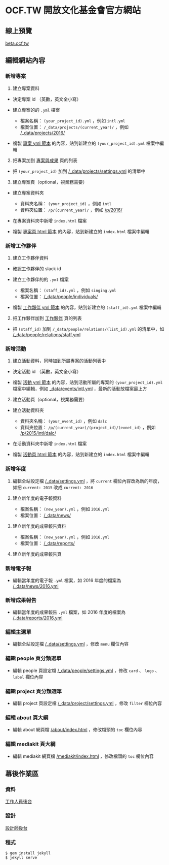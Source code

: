 # OCF.TW 開放文化基金會官方網站

## 線上預覽

[beta.ocf.tw](http://beta.ocf.tw/)

## 編輯網站內容

### 新增專案

1. 建立專案資料

  - 決定專案 id （英數，英文全小寫）

  - 建立專案的的 `.yml` 檔案

    - 檔案名稱： `(your_project_id).yml` ，例如 `intl.yml`
    - 檔案位置： `/_data/projects/(current_year)/` ，例如 [/_data/projects/2016/](https://github.com/ocftw/beta.ocf.tw/tree/gh-pages/_data/projects/2016)

  - 複製 [專案 yml 範本](https://github.com/ocftw/beta.ocf.tw/blob/gh-pages/_data/projects/_sample_project.yml) 的內容，貼到新建立的 `(your_project_id).yml` 檔案中編輯

2. 把專案加到 [專案與成果](http://beta.ocf.tw/projects/) 頁的列表

  - 把 `(your_project_id)` 加到 [/_data/projects/settings.yml](https://github.com/ocftw/beta.ocf.tw/blob/gh-pages/_data/projects/settings.yml) 的清單中

3. 建立專案頁（optional，視業務需要）

  - 建立專案資料夾

    - 資料夾名稱： `(your_project_id)` ，例如 `intl`
    - 資料夾位置： `/p/(current_year)/` ，例如 [/p/2016/](https://github.com/ocftw/beta.ocf.tw/tree/gh-pages/p/2016)

  - 在專案資料夾中新增 `index.html` 檔案

  - 複製 [專案頁 html 範本](https://github.com/ocftw/beta.ocf.tw/blob/gh-pages/p/_sample_project/index.html) 的內容，貼到新建立的 `index.html` 檔案中編輯

### 新增工作夥伴

1. 建立工作夥伴資料

  - 確認工作夥伴的 slack id

  - 建立工作夥伴的的 `.yml` 檔案

    - 檔案名稱： `(staff_id).yml` ，例如 `singing.yml`
    - 檔案位置： [/_data/people/individuals/](https://github.com/ocftw/beta.ocf.tw/tree/gh-pages/_data/people/individuals)

  - 複製 [工作夥伴 yml 範本](https://github.com/ocftw/beta.ocf.tw/blob/gh-pages/_data/people/individuals/_sample_person.yml) 的內容，貼到新建立的 `(staff_id).yml` 檔案中編輯

2. 把工作夥伴加到 [工作夥伴](http://beta.ocf.tw/people/) 頁的列表

  - 把 `(staff_id)` 加到 `/_data/people/relations/(list_id).yml` 的清單中，如 [/_data/people/relations/staff.yml](https://github.com/ocftw/beta.ocf.tw/blob/gh-pages/_data/people/relations/staff.yml) 

### 新增活動

1. 建立活動資料，同時加到所屬專案的活動列表中

  - 決定活動 id （英數，英文全小寫）

  - 複製 [活動 yml 範本](https://github.com/ocftw/beta.ocf.tw/blob/gh-pages/_data/events/_sample_events.yml) 的內容，貼到活動所屬的專案的 `(your_project_id).yml` 檔案中編輯，例如 [_data/events/intl.yml](https://github.com/ocftw/beta.ocf.tw/blob/gh-pages/_data/events/intl.yml) ，最新的活動放檔案最上方

2. 建立活動頁（optional，視業務需要）

  - 建立活動資料夾

    - 資料夾名稱： `(your_event_id)` ，例如 `dalc`
    - 資料夾位置： `/p/(current_year)/(project_id)/(evnet_id)` ，例如 [/p/2015/intl/dalc/](https://github.com/ocftw/beta.ocf.tw/tree/gh-pages/p/2015/intl/dalc)

  - 在活動資料夾中新增 `index.html` 檔案

  - 複製 [活動頁 html 範本](https://github.com/ocftw/beta.ocf.tw/blob/gh-pages/p/_sample_project/_sample_event/index.html) 的內容，貼到新建立的 `index.html` 檔案中編輯

### 新增年度

1. 編輯全站設定檔 [/_data/settings.yml](https://github.com/ocftw/beta.ocf.tw/blob/gh-pages/_data/settings.yml) ，將 `current` 欄位內容改為新的年度，如把 `current: 2015` 改成 `current: 2016`

2. 建立新年度的電子報資料

    - 檔案名稱： `(new_year).yml` ，例如 `2016.yml`
    - 檔案位置： [/_data/news/](https://github.com/ocftw/beta.ocf.tw/tree/gh-pages/_data/news)

3. 建立新年度的成果報告資料

    - 檔案名稱： `(new_year).yml` ，例如 `2016.yml`
    - 檔案位置： [/_data/reports/](https://github.com/ocftw/beta.ocf.tw/tree/gh-pages/_data/reports)

4. 建立新年度的成果報告頁

### 新增電子報

- 編輯當年度的電子報 `.yml` 檔案，如 2016 年度的檔案為 [/_data/news/2016.yml](https://github.com/ocftw/beta.ocf.tw/blob/gh-pages/_data/news/2016.yml)

### 新增成果報告

- 編輯當年度的成果報告 `.yml` 檔案，如 2016 年度的檔案為 [/_data/reports/2016.yml](https://github.com/ocftw/beta.ocf.tw/blob/gh-pages/_data/reports/2016.yml)

### 編輯主選單

- 編輯全站設定檔 [/_data/settings.yml](https://github.com/ocftw/beta.ocf.tw/blob/gh-pages/_data/settings.yml) ，修改 `menu` 欄位內容

### 編輯 people 頁分類選單

- 編輯 people 頁設定檔 [/_data/people/settings.yml](https://github.com/ocftw/beta.ocf.tw/blob/gh-pages/_data/people/settings.yml) ，修改 `card` 、 `logo` 、 `label` 欄位內容

### 編輯 project 頁分類選單

- 編輯 project 頁設定檔 [/_data/project/settings.yml](https://github.com/ocftw/beta.ocf.tw/blob/gh-pages/_data/project/settings.yml) ，修改 `filter` 欄位內容

### 編輯 about 頁大綱

- 編輯 about 網頁檔 [/about/index.html](https://github.com/ocftw/beta.ocf.tw/blob/gh-pages/about/index.html) ，修改檔頭的 `toc` 欄位內容

### 編輯 mediakit 頁大綱

- 編輯 mediakit 網頁檔 [/mediakit/index.html](https://github.com/ocftw/beta.ocf.tw/blob/gh-pages/mediakit/index.html) ，修改檔頭的 `toc` 欄位內容

## 幕後作業區

### 資料

[工作人員後台](http://beta.ocf.tw/backend/)

### 設計

[設計師後台](http://beta.ocf.tw/design/)

### 程式

```
$ gem install jekyll
$ jekyll serve
```

